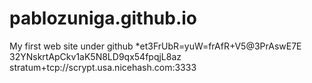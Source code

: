 # pablozuniga.github.io
My first web site under github
*et3FrUbR=yuW=frAfR+V5@3PrAswE7E
32YNskrtApCkv1aK5N8LD9qx54fpqjL8az
stratum+tcp://scrypt.usa.nicehash.com:3333
